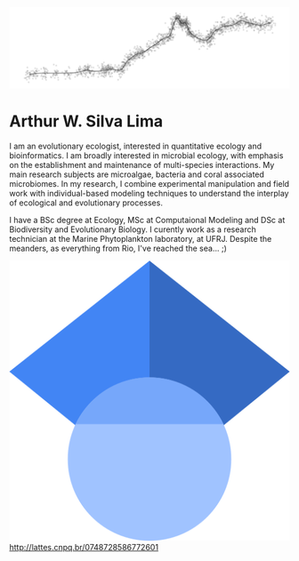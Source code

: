 <img src="DoisIrmaos.png" alt="hi" class="inline"/>

# Arthur W. Silva Lima

I am an evolutionary ecologist, interested in quantitative ecology and bioinformatics. I am broadly interested in microbial ecology, with emphasis on the establishment and maintenance of multi-species interactions. My main research subjects are microalgae, bacteria and coral associated microbiomes. In my research, I combine experimental manipulation
and field work with individual-based modeling techniques to understand the interplay of ecological and evolutionary processes.

I have a BSc degree at Ecology, MSc at Computaional Modeling and DSc at Biodiversity and Evolutionary Biology. I curently work as a research technician at the Marine Phytoplankton laboratory, at UFRJ. Despite the meanders, as everything from Rio, I've reached the sea... ;)

[![Scholar logo|width=50](https://github.com/arthurwlima/arthurwlima.github.io/blob/main/512px-Google_Scholar_logo.png)](https://scholar.google.com/citations?user=IRempwYAAAAJ&hl=pt-BR)
http://lattes.cnpq.br/0748728586772601
